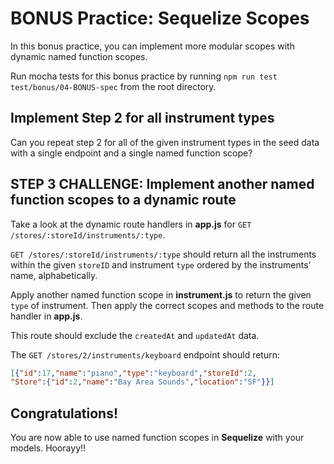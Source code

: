 # BONUS Practice: Sequelize Scopes

In this bonus practice, you can implement more modular scopes with
dynamic named function scopes.

Run mocha tests for this bonus practice by running `npm run test test/bonus/04-BONUS-spec` from the root directory.

## Implement Step 2 for all instrument types

Can you repeat step 2 for all of the given instrument types in the seed data
with a single endpoint and a single named function scope?

## STEP 3 CHALLENGE: Implement another named function scopes to a dynamic route

Take a look at the dynamic route handlers in __app.js__ for
`GET /stores/:storeId/instruments/:type`.

`GET /stores/:storeId/instruments/:type` should return all the instruments
within the given `storeID` and instrument `type` ordered by the instruments'
name, alphabetically.

Apply another named function scope in __instrument.js__ to
return the given `type` of instrument. Then apply the correct scopes and methods
to the route handler in __app.js__.

This route should exclude the `createdAt` and `updatedAt` data.

The `GET /stores/2/instruments/keyboard` endpoint should return:

```json
[{"id":17,"name":"piano","type":"keyboard","storeId":2,
"Store":{"id":2,"name":"Bay Area Sounds","location":"SF"}}]
```

## Congratulations!

You are now able to use named function scopes in **Sequelize** with your models.
Hoorayy!!
